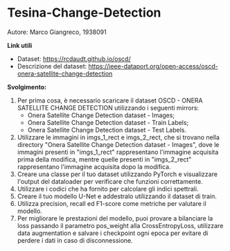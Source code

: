 # Tesina-Change-Detection
Autore: Marco Giangreco, 1938091

**Link utili**
- Dataset: https://rcdaudt.github.io/oscd/
- Descrizione del dataset: https://ieee-dataport.org/open-access/oscd-onera-satellite-change-detection

**Svolgimento:**

1. Per prima cosa, è necessario scaricare il dataset OSCD - ONERA SATELLITE CHANGE DETECTION utilizzando i seguenti mirrors:
   - Onera Satellite Change Detection dataset - Images;
   - Onera Satellite Change Detection dataset - Train Labels;
   - Onera Satellite Change Detection dataset - Test Labels.
2. Utilizzare le immagini in imgs_1_rect e imgs_2_rect, che si trovano nella directory "Onera Satellite Change Detection dataset - Images", dove le immagini presenti in "imgs_1_rect" rappresentano l'immagine acquisita prima della modifica, mentre quelle presenti in "imgs_2_rect" rappresentano l'immagine acquisita dopo la modifica.
3. Creare una classe per il tuo dataset utilizzando PyTorch e visualizzare l'output del dataloader per verificare che funzioni correttamente.
4. Utilizzare i codici che ha fornito per calcolare gli indici spettrali.
5. Creare il tuo modello U-Net e addestralo utilizzando il dataset di train.
6. Utilizza precision, recall ed F1-score come metriche per valutare il modello.
7. Per migliorare le prestazioni del modello, puoi provare a bilanciare la loss passando il parametro pos_weight alla CrossEntropyLoss, utilizzare data augmentation e salvare i checkpoint ogni epoca per evitare di perdere i dati in caso di disconnessione.
